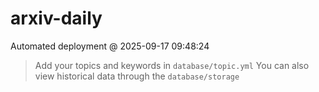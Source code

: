 # arxiv-daily
 Automated deployment @ 2025-09-17 09:48:24
> Add your topics and keywords in `database/topic.yml` 
> You can also view historical data through the `database/storage` 
